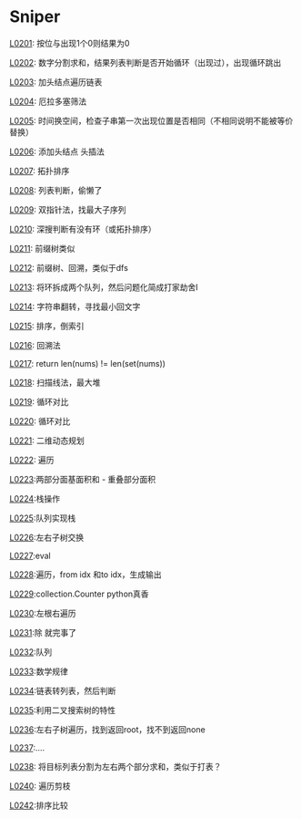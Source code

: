 # Sniper

[L0201](https://leetcode-cn.com/problems/bitwise-and-of-numbers-range/): 按位与出现1个0则结果为0

[L0202](https://leetcode-cn.com/problems/happy-number/): 数字分割求和，结果列表判断是否开始循环（出现过），出现循环跳出

[L0203](https://leetcode-cn.com/problems/remove-linked-list-elements/): 加头结点遍历链表

[L0204](https://leetcode-cn.com/problems/count-primes/): 厄拉多塞筛法

[L0205](https://leetcode-cn.com/problems/isomorphic-strings/): 时间换空间，检查子串第一次出现位置是否相同（不相同说明不能被等价替换）

[L0206](https://leetcode-cn.com/problems/reverse-linked-list/): 添加头结点  头插法

[L0207](https://leetcode-cn.com/problems/course-schedule/): 拓扑排序

[L0208](https://leetcode-cn.com/problems/implement-trie-prefix-tree/): 列表判断，偷懒了

[L0209](https://leetcode-cn.com/problems/minimum-size-subarray-sum/): 双指针法，找最大子序列

[L0210](https://leetcode-cn.com/problems/course-schedule-ii/): 深搜判断有没有环（或拓扑排序）

[L0211](https://leetcode-cn.com/problems/add-and-search-word-data-structure-design/): 前缀树类似

[L0212](https://leetcode-cn.com/problems/word-search-ii/): 前缀树、回溯，类似于dfs

[L0213](https://leetcode-cn.com/problems/house-robber-ii/): 将环拆成两个队列，然后问题化简成打家劫舍I

[L0214](https://leetcode-cn.com/problems/shortest-palindrome/): 字符串翻转，寻找最小回文字

[L0215](https://leetcode-cn.com/problems/kth-largest-element-in-an-array/): 排序，倒索引

[L0216](https://leetcode-cn.com/problems/combination-sum-iii/): 回溯法

[L0217](https://leetcode-cn.com/problems/contains-duplicate/): return len(nums) != len(set(nums))

[L0218](https://leetcode-cn.com/problems/the-skyline-problem/): 扫描线法，最大堆

[L0219](https://leetcode-cn.com/problems/contains-duplicate-ii/): 循环对比

[L0220](https://leetcode-cn.com/problems/contains-duplicate-iii/): 循环对比

[L0221](https://leetcode-cn.com/problems/maximal-square/): 二维动态规划

[L0222](https://leetcode-cn.com/problems/count-complete-tree-nodes/): 遍历

[L0223](https://leetcode-cn.com/problems/rectangle-area/):两部分面基面积和 - 重叠部分面积

[L0224](https://leetcode-cn.com/problems/basic-calculator/):栈操作

[L0225](https://leetcode-cn.com/problems/implement-stack-using-queues/):队列实现栈

[L0226](https://leetcode-cn.com/problems/invert-binary-tree/):左右子树交换

[L0227](https://leetcode-cn.com/problems/basic-calculator-ii/):eval

[L0228](https://leetcode-cn.com/problems/summary-ranges/):遍历，from idx 和to idx，生成输出

[L0229](https://leetcode-cn.com/problems/majority-element-ii/):collection.Counter  python真香

[L0230](https://leetcode-cn.com/problems/kth-smallest-element-in-a-bst/):左根右遍历

[L0231](https://leetcode-cn.com/problems/power-of-two/):除  就完事了

[L0232](https://leetcode-cn.com/problems/implement-queue-using-stacks/):队列

[L0233](https://leetcode-cn.com/problems/number-of-digit-one/):数学规律

[L0234](https://leetcode-cn.com/problems/palindrome-linked-list/):链表转列表，然后判断

[L0235](https://leetcode-cn.com/problems/lowest-common-ancestor-of-a-binary-search-tree/):利用二叉搜索树的特性

[L0236](https://leetcode-cn.com/problems/lowest-common-ancestor-of-a-binary-tree/):左右子树遍历，找到返回root，找不到返回none

[L0237](https://leetcode-cn.com/problems/delete-node-in-a-linked-list/):....

[L0238](https://leetcode-cn.com/problems/product-of-array-except-self/): 将目标列表分割为左右两个部分求和，类似于打表？

[L0240](https://leetcode-cn.com/problems/search-a-2d-matrix-ii/): 遍历剪枝

[L0242](https://leetcode-cn.com/problems/valid-anagram/):排序比较